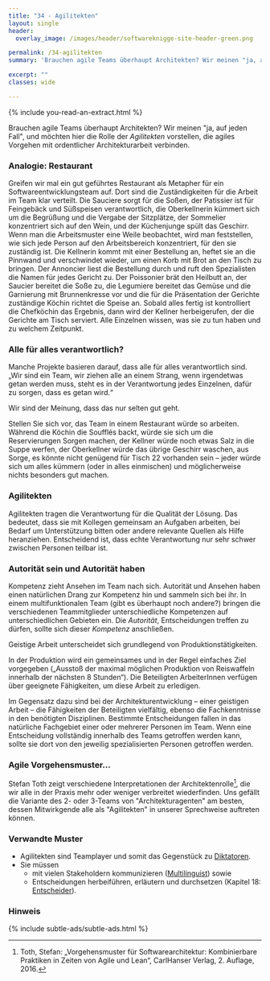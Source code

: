 ```yaml
---
title: "34 - Agilitekten"
layout: single
header:
  overlay_image: /images/header/softwareknigge-site-header-green.png

permalink: /34-agilitekten
summary: 'Brauchen agile Teams überhaupt Architekten? Wir meinen "ja, auf jeden Fall", und möchten hier die Rolle der _Agilitekten_ vorstellen, die agiles Vorgehen mit ordentlicher Architekturarbeit verbinden'

excerpt: ""
classes: wide

---
```

{% include you-read-an-extract.html %}

Brauchen agile Teams überhaupt Architekten? Wir meinen "ja, auf jeden Fall", und möchten hier die Rolle der _Agilitekten_ vorstellen, die agiles Vorgehen mit ordentlicher Architekturarbeit verbinden.

### Analogie: Restaurant
Greifen wir mal ein gut geführtes Restaurant als Metapher für ein Softwareentwicklungsteam auf. Dort sind die Zuständigkeiten für die Arbeit im Team klar verteilt. Die Sauciere sorgt für die Soßen, der Patissier ist für Feingebäck und Süßspeisen verantwortlich, die Oberkellnerin kümmert sich um die Begrüßung und die Vergabe der Sitzplätze, der Sommelier konzentriert sich auf den Wein, und der Küchenjunge spült das Geschirr. Wenn man die Arbeitsmuster eine Weile beobachtet, wird man feststellen, wie sich jede Person auf den Arbeitsbereich konzentriert, für den sie zuständig ist. Die Kellnerin kommt mit einer Bestellung
an, heftet sie an die Pinnwand und verschwindet wieder, um einen Korb mit Brot an den Tisch zu bringen. Der Annoncier liest die Bestellung durch und ruft den Spezialisten die Namen für jedes Gericht zu. Der Poissonier brät den Heilbutt an, der Saucier bereitet die Soße zu, die Legumiere bereitet das Gemüse und die Garnierung mit Brunnenkresse vor und die für die Präsentation der Gerichte zuständige Köchin richtet die Speise an. Sobald alles fertig ist kontrolliert die Chefköchin das Ergebnis, dann wird der Kellner herbeigerufen, der die Gerichte am Tisch serviert. Alle Einzelnen wissen, was sie zu tun haben und zu welchem Zeitpunkt.

### Alle für alles verantwortlich?
Manche Projekte basieren darauf, dass alle für alles verantwortlich sind. „Wir sind ein Team, wir ziehen alle an einem Strang, wenn irgendetwas getan werden muss, steht es in der Verantwortung jedes Einzelnen, dafür zu sorgen, dass es getan wird.“

Wir sind der Meinung, dass das nur selten gut geht.

Stellen Sie sich vor, das Team in einem Restaurant würde so arbeiten.
Während die Köchin die Soufflés backt, würde sie sich um die Reservierungen Sorgen machen, der Kellner würde noch etwas Salz in die Suppe werfen, der Oberkellner würde das übrige Geschirr waschen, aus Sorge, es könnte nicht genügend für Tisch 22 vorhanden sein – jeder würde sich um alles kümmern (oder in alles einmischen) und möglicherweise nichts besonders gut machen.

### Agilitekten
Agilitekten tragen die Verantwortung für die Qualität der Lösung. Das bedeutet, dass sie mit Kollegen gemeinsam an Aufgaben arbeiten, bei Bedarf um Unterstützung bitten oder andere relevante Quellen als Hilfe heranziehen. Entscheidend ist, dass echte Verantwortung nur sehr schwer zwischen Personen teilbar ist.

### Autorität sein und Autorität haben
Kompetenz zieht Ansehen im Team nach sich.
Autorität und Ansehen haben einen natürlichen Drang zur Kompetenz hin und sammeln sich bei ihr. In einem multifunktionalen Team (gibt es überhaupt noch andere?) bringen die verschiedenen Teammitglieder unterschiedliche Kompetenzen auf unterschiedlichen Gebieten ein. Die _Autorität_, Entscheidungen treffen zu dürfen, sollte sich dieser _Kompetenz_ anschließen.

Geistige Arbeit unterscheidet sich grundlegend von Produktionstätigkeiten.

In der Produktion wird ein gemeinsames und in der Regel einfaches Ziel vorgegeben („Ausstoß der maximal möglichen Produktion von Reiswaffeln innerhalb der nächsten 8 Stunden“). Die Beteiligten ArbeiterInnen verfügen über geeignete Fähigkeiten, um diese Arbeit zu erledigen.

Im Gegensatz dazu sind bei der Architekturentwicklung – einer geistigen Arbeit – die Fähigkeiten der Beteiligten vielfältig, ebenso die Fachkenntnisse in den benötigten Disziplinen. Bestimmte Entscheidungen fallen in das natürliche Fachgebiet einer oder mehrerer Personen im Team.
Wenn eine Entscheidung vollständig innerhalb des Teams getroffen werden kann, sollte sie dort von den jeweilig spezialisierten Personen getroffen werden.

### Agile Vorgehensmuster...
Stefan Toth zeigt verschiedene Interpretationen der Architektenrolle[^toth],
die wir alle in der Praxis mehr oder weniger verbreitet wiederfinden.
Uns gefällt die Variante des 2- oder 3-Teams von "Architekturagenten" am besten,
dessen Mitwirkgende alle als "Agilitekten" in unserer Sprechweise auftreten können.

[^toth]: Toth, Stefan: „Vorgehensmuster für Softwarearchitektur: Kombinierbare Praktiken in Zeiten von Agile und Lean“, CarlHanser Verlag, 2. Auflage, 2016.


### Verwandte Muster

* Agilitekten sind Teamplayer und somit das Gegenstück zu [Diktatoren](/05-diktator).
* Sie müssen
    * mit vielen Stakeholdern kommunizieren  ([Multilinguist](08-multilinguist)) sowie
    * Entscheidungen herbeiführen, erläutern und durchsetzen (Kapitel 18: [Entscheider](18-entscheider)).

### Hinweis
{% include subtle-ads/subtle-ads.html %}
